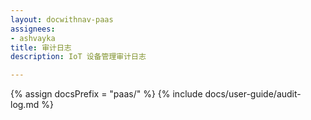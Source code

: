 ```yaml
---
layout: docwithnav-paas
assignees:
- ashvayka
title: 审计日志
description: IoT 设备管理审计日志

---
```


{% assign docsPrefix = "paas/" %}
{% include docs/user-guide/audit-log.md %}